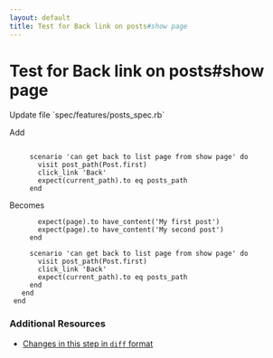 ```yaml
---
layout: default
title: Test for Back link on posts#show page
---
```


<h1 id="main">Test for Back link on posts#show page</h1>
Update file `spec/features/posts_spec.rb`

Add
<pre><code>&nbsp;
     scenario &#39;can get back to list page from show page&#39; do
       visit post_path(Post.first)
       click_link &#39;Back&#39;
       expect(current_path).to eq posts_path
     end</code></pre>


Becomes
<pre><code>       expect(page).to have_content(&#39;My first post&#39;)
       expect(page).to have_content(&#39;My second post&#39;)
     end
&nbsp;
     scenario &#39;can get back to list page from show page&#39; do
       visit post_path(Post.first)
       click_link &#39;Back&#39;
       expect(current_path).to eq posts_path
     end
   end
 end
</code></pre>



### Additional Resources

* [Changes in this step in `diff` format](https://github.com/stevenhallen/rails_getting_started_bdd/commit/74c636cb2632e447ea3bbafe2b808948c2cf3333)

